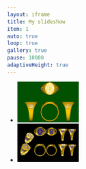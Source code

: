 ```yaml
---
layout: iframe
title: My slideshow
item: 1
auto: true
loop: true
gallery: true
pause: 10000
adaptiveHeight: true
---
```


*  <div class="box"> <img width="30%" height="auto" src="my-pics1/photo7.JPG"></div>
*  <div class="box"> <img width="30%" height="auto" src="my-pics1/photo10.PNG"></div>
